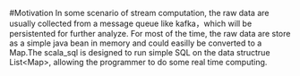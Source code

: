 #Motivation
In some scenario of stream computation, the raw data are usually collected from a message queue like kafka，which will be persistented for further analyze. For most of the time, the raw data are store as a simple java bean in memory and could easilly be converted to a Map.The scala_sql is designed to run simple SQL on the data structrue List&lt;Map>, allowing the programmer to do some real time computing.
